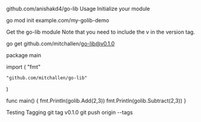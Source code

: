 github.com/anishakd4/go-lib
Usage
Initialize your module

go mod init example.com/my-golib-demo

Get the go-lib module
Note that you need to include the v in the version tag.

go get github.com/mitchallen/go-lib@v0.1.0

package main

import (
"fmt"

    "github.com/mitchallen/go-lib"

)

func main() {
fmt.Println(golib.Add(2,3))
fmt.Println(golib.Subtract(2,3))
}

Testing
Tagging
git tag v0.1.0
git push origin --tags
